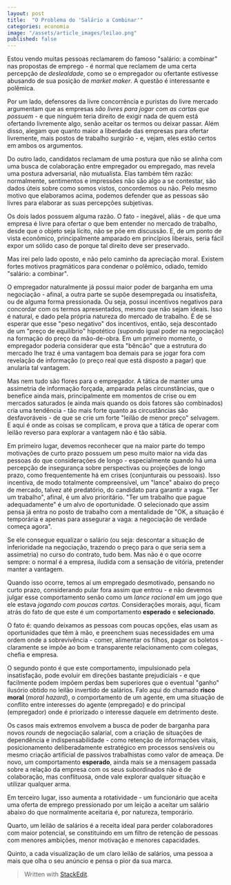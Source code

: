 ```yaml
---
layout: post
title:  "O Problema do 'Salário a Combinar'"
categories: economia
image: "/assets/article_images/leilao.png"
published: false
---
```

Estou vendo muitas pessoas reclamarem do famoso "salário: a combinar" nas propostas de emprego - é normal que reclamem de uma certa percepção de *deslealdade*, como se o empregador ou ofertante estivesse abusando de sua posição de *market maker*. A questão é interessante e polêmica.

Por um lado, defensores da livre concorrência e puristas do livre mercado argumentam que as empresas *são livres para jogar com as cartas que possuem* - e que ninguém teria direito de exigir nada de quem está ofertando livremente algo, senão aceitar os termos ou deixar passar. Além disso, alegam que quanto maior a liberdade das empresas para ofertar livremente, mais postos de trabalho surgirão - e, vejam, eles estão certos em ambos os argumentos.

Do outro lado, candidatos reclamam de uma postura que não se alinha com uma busca de colaboração entre empregador ou empregado, mas revela uma postura adversarial, não mutualista. Elas também têm razão: normalmente, sentimentos e impressões não são algo a se contestar, são dados úteis sobre como somos vistos, concordemos ou não. Pelo mesmo motivo que elaboramos acima, podemos defender que as pessoas são livres para elaborar as suas percepções subjetivas.

Os dois lados possuem alguma razão. O fato - inegável, aliás - de que uma empresa é livre para ofertar o que bem entender no mercado de trabalho, desde que o objeto seja lícito, não se põe em discussão. E, de um ponto de vista econômico, principalmente amparado em princípios liberais, seria fácil expor um sólido caso de porque tal direito deve ser preservado. 

Mas irei pelo lado oposto, e não pelo caminho da apreciação moral. Existem fortes motivos pragmáticos para condenar o polêmico, odiado, temido "salário: a combinar".

O empregador naturalmente já possui maior poder de barganha em uma negociação - afinal, a outra parte se supõe desempregada ou insatisfeita, ou de alguma forma pressionada. Ou seja, possui incentivos negativos para concordar com os termos apresentados, mesmo que não sejam ideais. Isso é natural, e dado pela própria natureza do mercado de trabalho. É de se esperar que esse "peso negativo" dos incentivos, então, seja descontado de um "preço de equilíbrio" hipotético (supondo igual poder na negociação) na formação do preço da mão-de-obra. Em um primeiro momento, o empregador poderia considerar que esta "bêncão" que a estrutura do mercado lhe traz é uma vantagem boa demais para se jogar fora com revelação de informação (o preço real que está disposto a pagar) que anularia tal vantagem.

Mas nem tudo são flores para o empregador. A tática de manter uma assimetria de informação forçada, amparada pelas circunstâncias, que o benefice ainda mais, principalmente em momentos de crise ou em mercados saturados (e ainda mais quando os dois fatores são combinados) cria uma tendência - tão mais forte quanto as circustâncias são desfavoráveis - de que se crie um forte "leilão de menor preço" selvagem. E aqui é onde as coisas se complicam, e prova que a tática de operar com leilão reverso para explorar a vantagem não é tão sábia.

Em primeiro lugar, devemos reconhecer que na maior parte do tempo motivações de curto prazo possuem um peso muito maior na vida das pessoas do que considerações de longo - especialmente quando há uma percepção de insegurança sobre perspectivas ou projeções de longo prazo, como frequentemente há em crises (conjunturais ou pessoais). Isso incentiva, de modo totalmente compreensível, um "lance" abaixo do preço de mercado, talvez até predatório, do candidato para garantir a vaga. "Ter um trabalho", afinal, é um alvo prioritário. "Ter um trabalho que pague adequadamente" é um alvo de oportunidade. O selecionado que assim pensa já entra no posto de trabalho com a mentalidade de "OK, a situação é temporária e apenas para assegurar a vaga: a negociação de verdade começa agora". 

Se ele consegue equalizar o salário (ou seja: descontar a situação de inferioridade na negociação, trazendo o preço para o que seria sem a assimetria) no curso do contrato, tudo bem. Mas não é o que ocorre sempre: o normal é a empresa, iludida com a sensação de vitória, pretender manter a vantagem.

Quando isso ocorre, temos aí um empregado desmotivado, pensando no curto prazo, considerando pular fora assim que entrou - e não devemos julgar esse comportamento senão como um *lance racional* em um jogo que ele estava *jogando com poucas cartas*. Considerações morais, aqui, ficam atrás do fato de que este é um comportamento **esperado** e **selecionado**. 

O fato é: quando deixamos as pessoas com poucas opções, elas usam as oportunidades que têm à mão, e preenchem suas necessidades em uma ordem onde a sobrevivência - comer, alimentar os filhos, pagar os boletos - claramente se impõe ao bom e transparente relacionamento com colegas, chefia e empresa.

O segundo ponto é que este comportamento, impulsionado pela insatisfação, pode evoluir em direções bastante prejudiciais - e que facilmente podem impõem perdas bem superiores que o eventual "ganho" ilusório obtido no leilão invertido de salários. Falo aqui do chamado **risco moral** (*moral hazard*), o comportamento de um agente, em uma situação de conflito entre interesses do agente (empregado) e do principal (empregador) onde é priorizado o interesse daquele em detrimento deste. 

Os casos mais extremos envolvem a busca de poder de barganha para novos *rounds* de negociação salarial, com a criação de situações de dependência e indispensabilidade - como retenção de informações vitais, posicionamento deliberadamente estratégico em processos sensíveis ou mesmo criação artificial de passivos trabalhistas como valor de ameaça. De novo, um comportamento **esperado**, ainda mais se a mensagem passada sobre a relação da empresa com os seus subordinados não é de colaboração, mas conflituosa, onde vale explorar qualquer situação e utilizar qualquer arma.

Em terceiro lugar, isso aumenta a rotatividade - um funcionário que aceita uma oferta de emprego pressionado por um leição a aceitar um salário abaixo do que normalmente aceitaria é, por natureza, temporário. 

Quarto, um leilão de salários é a receita ideal para perder colaboradores com maior potencial, se constituindo em um filtro de retenção de pessoas com menores ambições, menor motivação e menores capacidades. 

Quinto, a cada visualização de um claro leilão de salários, uma pessoa a mais que olha o seu anúncio e pensa o pior da sua marca.


> Written with [StackEdit](https://stackedit.io/).
<!--stackedit_data:
eyJoaXN0b3J5IjpbLTEyODUxMjY4MzAsLTIwODIwNTU5NDUsLT
IwNTQ3MzA1NzJdfQ==
-->